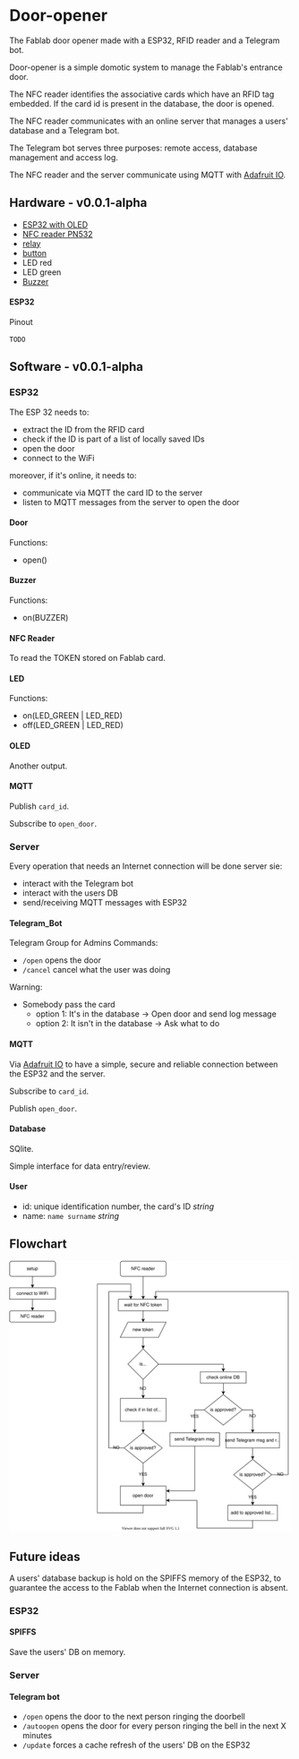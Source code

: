 # Door-opener
The Fablab door opener made with a ESP32, RFID reader and a Telegram bot.

Door-opener is a simple domotic system to manage the Fablab's entrance door.

The NFC reader identifies the associative cards which have an RFID tag embedded. If the card id is present in the database, the door is opened.

The NFC reader communicates with an online server that manages a users' database and a Telegram bot.

The Telegram bot serves three purposes: remote access, database management and access log.

The NFC reader and the server communicate using MQTT with [Adafruit IO](https://io.adafruit.com/).

## Hardware - v0.0.1-alpha
- [ESP32 with OLED](https://www.amazon.it/ILS-Arduino-Bluetooth-ESP-32S-ESP8266/dp/B0769HNFTP/)
- [NFC reader PN532](https://www.amazon.it/ICQUANZX-Communication-Arduino-Raspberry-Android/dp/B07VT431QZ/)
- [relay](https://www.amazon.it/ARCELI-KY-019-Channel-Module-arduino/dp/B07BVXT1ZK/)
- [button](https://www.amazon.it/Coolais-interruttore-momentaneo-impermeabile-confezione/dp/B07L4LSXNR)
- LED red
- LED green
- [Buzzer](https://www.amazon.it/ARCELI-elettronico-Magnetico-Continuo-Confezione/dp/B07RDHNT1P/)

#### ESP32
Pinout 

    TODO

## Software - v0.0.1-alpha

### ESP32
The ESP 32 needs to:
- extract the ID from the RFID card
- check if the ID is part of a list of locally saved IDs
- open the door
- connect to the WiFi

moreover, if it's online, it needs to:
- communicate via MQTT the card ID to the server
- listen to MQTT messages from the server to open the door

#### Door
Functions:
- open()

#### Buzzer
Functions:
- on(BUZZER)

#### NFC Reader
To read the TOKEN stored on Fablab card.

#### LED 
Functions:
- on(LED_GREEN | LED_RED)
- off(LED_GREEN | LED_RED)

#### OLED
Another output.

#### MQTT
Publish `card_id`.

Subscribe to `open_door`.

### Server
Every operation that needs an Internet connection will be done server sie:
- interact with the Telegram bot
- interact with the users DB
- send/receiving MQTT messages with ESP32

#### Telegram_Bot
Telegram Group for Admins
Commands:
- `/open` opens the door
- `/cancel` cancel what the user was doing

Warning:
- Somebody pass the card
  - option 1: It's in the database -> Open door and send log message
  - option 2: It isn't in the database -> Ask what to do 

#### MQTT
Via [Adafruit IO](https://io.adafruit.com/) to have a simple, secure and reliable connection between the ESP32 and the server.

Subscribe to `card_id`.

Publish `open_door`.

#### Database
SQlite.

Simple interface for data entry/review.

#### User
- id: unique identification number, the card's ID _string_
- name: `name surname` _string_

## Flowchart

![Flowchart](docs/flowchart.svg)

## Future ideas

A users' database backup is hold on the SPIFFS memory of the ESP32, to guarantee the access to the Fablab when the Internet connection is absent.

### ESP32

#### SPIFFS
Save the users' DB on memory.

### Server

#### Telegram bot

- `/open` opens the door to the next person ringing the doorbell
- `/autoopen` opens the door for every person ringing the bell in the next X minutes
- `/update` forces a cache refresh of the users' DB on the ESP32
